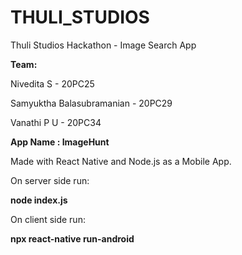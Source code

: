 # THULI_STUDIOS
Thuli Studios Hackathon - Image Search App

**Team:**

Nivedita S - 20PC25

Samyuktha Balasubramanian - 20PC29

Vanathi P U - 20PC34


**App Name : ImageHunt**

Made with React Native and Node.js as  a Mobile App.

On server side run:

**node index.js**

On client side run:

**npx react-native run-android**
